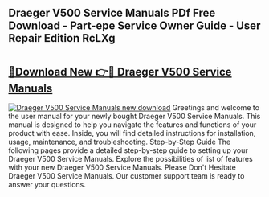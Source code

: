 ## Draeger V500 Service Manuals PDf Free Download - Part-epe Service Owner Guide - User Repair Edition RcLXg

# <h2><a href="http://bc69060.oget.top/?id=Draeger+V500+Service+Manuals">🔗Download New 👉🔴 Draeger V500 Service Manuals</a></h2>

[![Draeger V500 Service Manuals new download](https://i.imgur.com/5g1atiW.png)](http://bc69060.oget.top/?id=Draeger+V500+Service+Manuals)
Greetings and welcome to the user manual for your newly bought Draeger V500 Service Manuals. This manual is designed to help you navigate the features and functions of your product with ease. Inside, you will find detailed instructions for installation, usage, maintenance, and troubleshooting. Step-by-Step Guide The following pages provide a detailed step-by-step guide to setting up your Draeger V500 Service Manuals. Explore the possibilities of list of features with your new Draeger V500 Service Manuals. Please Don't Hesitate Draeger V500 Service Manuals. Our customer support team is ready to answer your questions.
